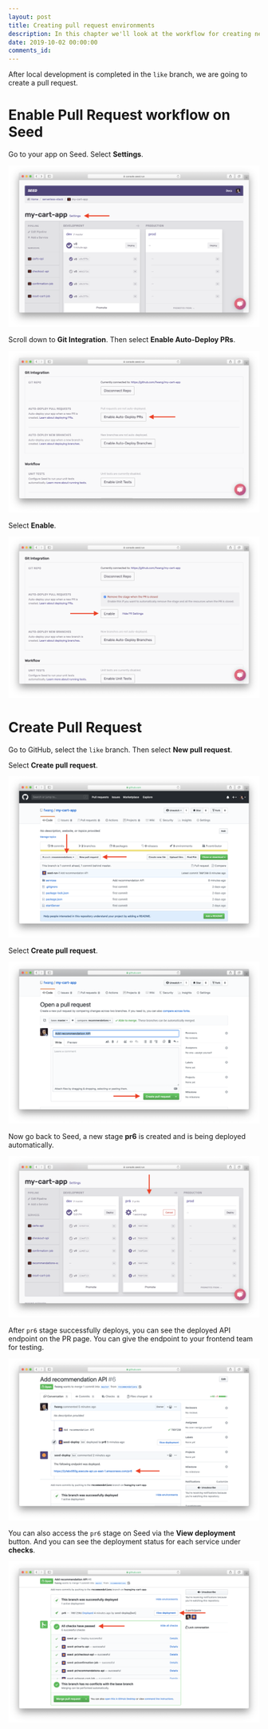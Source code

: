```yaml
---
layout: post
title: Creating pull request environments
description: In this chapter we'll look at the workflow for creating new pull request based environments for your Serverless app using Seed.
date: 2019-10-02 00:00:00
comments_id: 
---
```


After local development is completed in the `like` branch, we are going to create a pull request.

# Enable Pull Request workflow on Seed

Go to your app on Seed. Select **Settings**.

![](/assets/best-practices/creating-pull-request-environments-1.png)

Scroll down to **Git Integration**. Then select **Enable Auto-Deploy PRs**.

![](/assets/best-practices/creating-pull-request-environments-2.png)

Select **Enable**.

![](/assets/best-practices/creating-pull-request-environments-3.png)

# Create Pull Request

Go to GitHub, select the `like` branch. Then select **New pull request**.

Select **Create pull request**.

![](/assets/best-practices/creating-pull-request-environments-8.png)

Select **Create pull request**.

![](/assets/best-practices/creating-pull-request-environments-9.png)

Now go back to Seed, a new stage **pr6** is created and is being deployed automatically.

![](/assets/best-practices/creating-pull-request-environments-10.png)

After `pr6` stage successfully deploys, you can see the deployed API endpoint on the PR page. You can give the endpoint to your frontend team for testing.

![](/assets/best-practices/creating-pull-request-environments-11.png)

You can also access the `pr6` stage on Seed via the **View deployment** button. And you can see the deployment status for each service under **checks**.

![](/assets/best-practices/creating-pull-request-environments-12.png)
